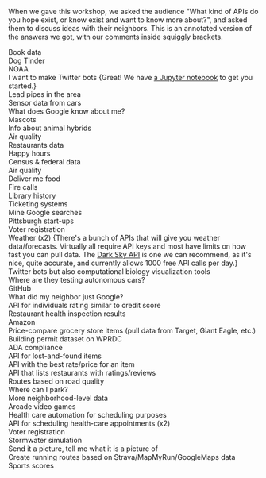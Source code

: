 When we gave this workshop, we asked the audience "What kind of APIs do you hope exist, or know exist and want to know more about?", and asked them to discuss ideas with their neighbors. This is an annotated version of the answers we got, with our comments inside squiggly brackets.  
  
  
Book data  
Dog Tinder  
NOAA  
I want to make Twitter bots {Great! We have [a Jupyter notebook](https://github.com/WPRDC/api-training/blob/master/twitter_bot_demo.ipynb) to get you started.}  
Lead pipes in the area  
Sensor data from cars  
What does Google know about me?  
Mascots  
Info about animal hybrids  
Air quality  
Restaurants data  
Happy hours  
Census & federal data  
Air quality  
Deliver me food  
Fire calls  
Library history  
Ticketing systems  
Mine Google searches  
Pittsburgh start-ups  
Voter registration  
Weather (x2) {There's a bunch of APIs that will give you weather data/forecasts. Virtually all require API keys and most have limits on how fast you can pull data. The [Dark Sky API](https://darksky.net/dev) is one we can recommend, as it's nice, quite accurate, and currently allows 1000 free API calls per day.}  
Twitter bots but also computational biology visualization tools  
Where are they testing autonomous cars?  
GitHub  
What did my neighbor just Google?  
API for individuals rating similar to credit score  
Restaurant health inspection results  
Amazon  
Price-compare grocery store items (pull data from Target, Giant Eagle, etc.)  
Building permit dataset on WPRDC  
ADA compliance  
API for lost-and-found items  
API with the best rate/price for an item  
API that lists restaurants with ratings/reviews  
Routes based on road quality  
Where can I park?  
More neighborhood-level data  
Arcade video games  
Health care automation for scheduling purposes  
API for scheduling health-care appointments (x2)  
Voter registration  
Stormwater simulation  
Send it a picture, tell me what it is a picture of  
Create running routes based on Strava/MapMyRun/GoogleMaps data  
Sports scores  
